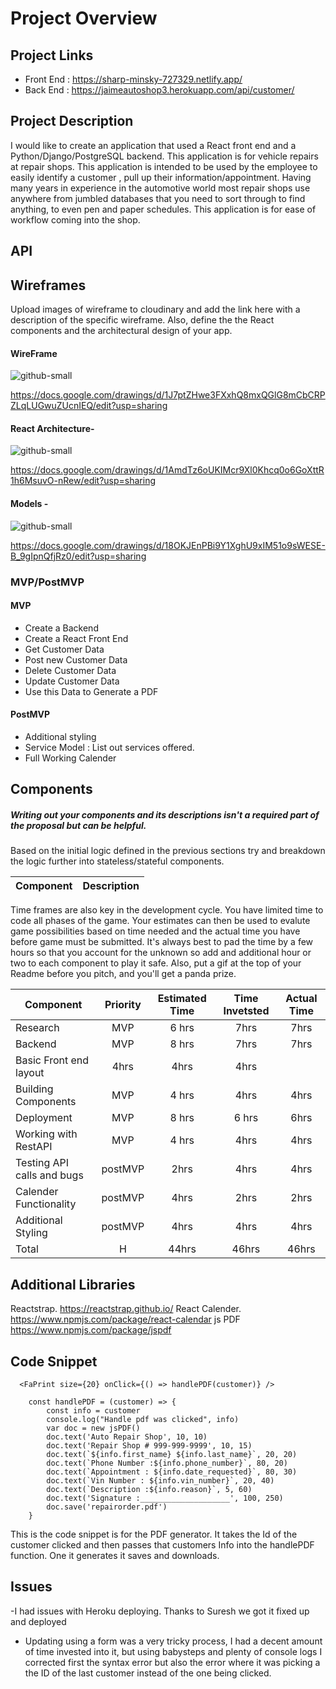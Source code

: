 # Project Overview

## Project Links

- Front End : https://sharp-minsky-727329.netlify.app/
- Back End :  https://jaimeautoshop3.herokuapp.com/api/customer/

## Project Description

I would like to create an application that used a React front end and a Python/Django/PostgreSQL backend. This application is for vehicle repairs at repair shops. This application is intended to be used by the employee to easily identify a customer , pull up their information/appointment. Having many years in experience in the automotive world most repair shops use anywhere from jumbled databases that you need to sort through to find anything, to even pen and paper schedules. This application is for ease of workflow coming into the shop.

## API


## Wireframes

Upload images of wireframe to cloudinary and add the link here with a description of the specific wireframe. Also, define the the React components and the architectural design of your app.

#### WireFrame

![github-small](https://res.cloudinary.com/jferson1089/image/upload/v1589496722/Screen_Shot_2020-05-14_at_6.50.58_PM_vuadlq.png)

https://docs.google.com/drawings/d/1J7ptZHwe3FXxhQ8mxQGlG8mCbCRPZLqLUGwuZUcnIEQ/edit?usp=sharing

#### React Architecture-

![github-small](https://res.cloudinary.com/jferson1089/image/upload/v1589496722/Screen_Shot_2020-05-14_at_6.50.03_PM_ogcftm.png)

https://docs.google.com/drawings/d/1AmdTz6oUKIMcr9Xl0Khcq0o6GoXttR1h6MsuvO-nRew/edit?usp=sharing

#### Models -

![github-small](https://res.cloudinary.com/jferson1089/image/upload/v1589496722/Screen_Shot_2020-05-14_at_6.50.39_PM_mavuqk.png)

https://docs.google.com/drawings/d/18OKJEnPBi9Y1XghU9xIM51o9sWESE-B_9gIpnQfjRz0/edit?usp=sharing



### MVP/PostMVP 

#### MVP 
- Create a Backend 
- Create a React Front End
- Get Customer Data
- Post new Customer Data
- Delete Customer Data
- Update Customer Data
- Use this Data to Generate a PDF

#### PostMVP 

- Additional styling
- Service Model : List out services offered.
- Full Working Calender

## Components
##### Writing out your components and its descriptions isn't a required part of the proposal but can be helpful.

Based on the initial logic defined in the previous sections try and breakdown the logic further into stateless/stateful components. 

| Component | Description | 
| --- | :---: |  


Time frames are also key in the development cycle.  You have limited time to code all phases of the game.  Your estimates can then be used to evalute game possibilities based on time needed and the actual time you have before game must be submitted. It's always best to pad the time by a few hours so that you account for the unknown so add and additional hour or two to each component to play it safe. Also, put a gif at the top of your Readme before you pitch, and you'll get a panda prize.

| Component | Priority | Estimated Time | Time Invetsted | Actual Time |
| --- | :---: |  :---: | :---: | :---: |
| Research | MVP| 6 hrs | 7hrs  | 7hrs |
| Backend | MVP | 8 hrs | 7hrs | 7hrs |
| Basic Front end layout | 4hrs| 4hrs | 4hrs|
| Building Components | MVP | 4 hrs |	4hrs| 4hrs	|
| Deployment | MVP | 8 hrs | 6 hrs | 6hrs|
| Working with RestAPI | MVP | 4 hrs| 4hrs | 4hrs |
| Testing API calls and bugs | postMVP | 2hrs | 4hrs | 4hrs
| Calender Functionality | postMVP | 4hrs| 2hrs | 2hrs |
|Additional Styling | postMVP | 4hrs | 4hrs	| 4hrs |
| Total | H | 44hrs | 46hrs | 46hrs |

## Additional Libraries

Reactstrap. https://reactstrap.github.io/
React Calender. https://www.npmjs.com/package/react-calendar
js PDF https://www.npmjs.com/package/jspdf


## Code Snippet

```
  <FaPrint size={20} onClick={() => handlePDF(customer)} />
  ```
  
```
    const handlePDF = (customer) => {
        const info = customer
        console.log("Handle pdf was clicked", info)
        var doc = new jsPDF()
        doc.text('Auto Repair Shop', 10, 10)
        doc.text('Repair Shop # 999-999-9999', 10, 15)
        doc.text(`${info.first_name} ${info.last_name}`, 20, 20)
        doc.text(`Phone Number :${info.phone_number}`, 80, 20)
        doc.text(`Appointment : ${info.date_requested}`, 80, 30)
        doc.text(`Vin Number : ${info.vin_number}`, 20, 40)
        doc.text(`Description :${info.reason}`, 5, 60)
        doc.text('Signature :____________________', 100, 250)
        doc.save('repairorder.pdf')
    }
```
This is the code snippet is for the PDF generator. It takes the Id of the customer clicked and then passes that customers Info into the handlePDF function. One it generates it saves and downloads.

## Issues

-I had issues with Heroku deploying. Thanks to Suresh we got it fixed up and deployed

- Updating using a form was a very tricky process, I had a decent amount of time invested into it, but using babysteps and plenty of console logs I corrected first the syntax error but also the error where it was picking a the ID of the last customer instead of the one being clicked.


